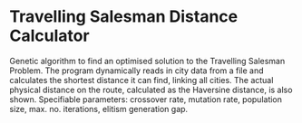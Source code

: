 # Travelling Salesman Distance Calculator

Genetic algorithm to find an optimised solution to the Travelling Salesman Problem.
The program dynamically reads in city data from a file and calculates the shortest distance it can find, linking all cities.
The actual physical distance on the route, calculated as the Haversine distance, is also shown.
Specifiable parameters: crossover rate, mutation rate, population size, max. no. iterations, elitism generation gap.
